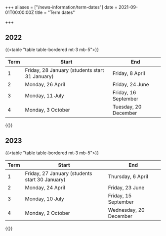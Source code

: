 +++
aliases = ["/news-information/term-dates"]
date = 2021-09-01T00:00:00Z
title = "Term dates"

+++
## 2022

{{<table "table table-bordered mt-3 mb-5">}}

| Term | Start | End |
| --- | --- | --- |
| 1 | Friday, 28 January (students start 31 January) | Friday, 8 April |
| 2 | Monday, 26 April | Friday, 24 June |
| 3 | Monday, 11 July | Friday, 16 September |
| 4 | Monday, 3 October | Tuesday, 20 December |

{{</table>}}

## 2023

{{<table "table table-bordered mt-3 mb-5">}}

| Term | Start | End |
| --- | --- | --- |
| 1 | Friday, 27 January (students start 30 January) | Thursday, 6 April |
| 2 | Monday, 24 April | Friday, 23 June |
| 3 | Monday, 10 July | Friday, 15 September |
| 4 | Monday, 2 October | Wednesday, 20 December |

{{</table>}}
